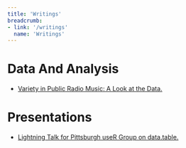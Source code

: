 ```yaml
---
title: 'Writings'
breadcrumb:
- link: '/writings'
  name: 'Writings'
---
```


# Data And Analysis

- [Variety in Public Radio Music: A Look at the Data.](/writings/Variety-in-Public-Radio-Music)

# Presentations

- [Lightning Talk for Pittsburgh useR Group on data.table.](/articles/useR-Group-datatable-Lightning)
